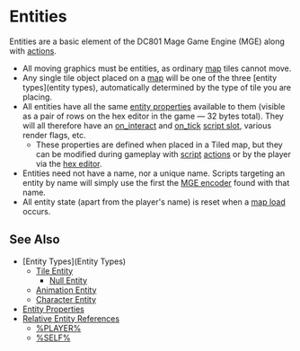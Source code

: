 # Entities

Entities are a basic element of the DC801 Mage Game Engine (MGE) along with [actions](actions).

- All moving graphics must be entities, as ordinary [map](maps) tiles cannot move.
- Any single tile object placed on a [map](maps) will be one of the three [entity types](entity types), automatically determined by the type of tile you are placing.
- All entities have all the same [entity properties](entity_properties) available to them (visible as a pair of rows on the hex editor in the game — 32 bytes total). They will all therefore have an [on_interact](scripts/on_interact) and [on_tick](scripts/on_tick) [script slot](scripts/script_slots), various render flags, etc.
	- These properties are defined when placed in a Tiled map, but they can be modified during gameplay with [script](scripts) [actions](actions) or by the player via the [hex editor](hardware/hex_editor).
- Entities need not have a name, nor a unique name. Scripts targeting an entity by name will simply use the first the [MGE encoder](encoder/mge_encoder) found with that name.
- All entity state (apart from the player's name) is reset when a [map load](maps/map_loads) occurs.
## See Also

- [Entity Types](Entity Types)
	- [Tile Entity](entities/tile_entity)
		- [Null Entity](entities/null_entity)
	- [Animation Entity](entities/animation_entity)
	- [Character Entity](entities/character_entity)
- [Entity Properties](entities/entity_properties)
- [Relative Entity References](entities/relative_entity_references)
	- [%PLAYER%](entities/PLAYER)
	- [%SELF%](entities/SELF)
